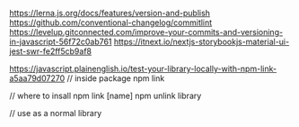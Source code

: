<https://lerna.js.org/docs/features/version-and-publish>
<https://github.com/conventional-changelog/commitlint>
<https://levelup.gitconnected.com/improve-your-commits-and-versioning-in-javascript-56f72c0ab761>
<https://itnext.io/nextjs-storybookjs-material-ui-jest-swr-fe2ff5cb9af8>

<https://javascript.plainenglish.io/test-your-library-locally-with-npm-link-a5aa79d07270>
// inside package
npm link

// where to insall
npm link [name]
npm unlink library

// use as a normal library
